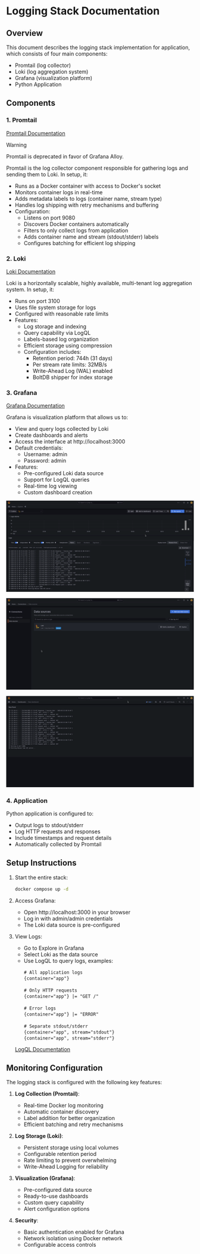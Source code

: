 # Logging Stack Documentation

## Overview

This document describes the logging stack implementation for application, which consists of four main components:

- Promtail (log collector)
- Loki (log aggregation system)
- Grafana (visualization platform)
- Python Application

## Components

### 1. Promtail
[Promtail Documentation](https://grafana.com/docs/loki/latest/clients/promtail/)

> [!WARNING]
> Promtail is deprecated in favor of Grafana Alloy.

Promtail is the log collector component responsible for gathering logs and sending them to Loki. In setup, it:

- Runs as a Docker container with access to Docker's socket
- Monitors container logs in real-time
- Adds metadata labels to logs (container name, stream type)
- Handles log shipping with retry mechanisms and buffering
- Configuration:
  - Listens on port 9080
  - Discovers Docker containers automatically
  - Filters to only collect logs from application
  - Adds container name and stream (stdout/stderr) labels
  - Configures batching for efficient log shipping



### 2. Loki
[Loki Documentation](https://grafana.com/docs/loki/latest/)


Loki is a horizontally scalable, highly available, multi-tenant log aggregation system. In setup, it:

- Runs on port 3100
- Uses file system storage for logs
- Configured with reasonable rate limits
- Features:
    - Log storage and indexing
    - Query capability via LogQL
    - Labels-based log organization
    - Efficient storage using compression
    - Configuration includes:
      - Retention period: 744h (31 days)
      - Per stream rate limits: 32MB/s
      - Write-Ahead Log (WAL) enabled
      - BoltDB shipper for index storage

### 3. Grafana
[Grafana Documentation](https://grafana.com/docs/)

Grafana is visualization platform that allows us to:

- View and query logs collected by Loki
- Create dashboards and alerts
- Access the interface at http://localhost:3000
- Default credentials:
    - Username: admin
    - Password: admin
- Features:
    - Pre-configured Loki data source
    - Support for LogQL queries
    - Real-time log viewing
    - Custom dashboard creation

![img.png](img.png)

![img_2.png](img_2.png)

![img_3.png](img_3.png)


### 4. Application

Python application is configured to:

- Output logs to stdout/stderr
- Log HTTP requests and responses
- Include timestamps and request details
- Automatically collected by Promtail

## Setup Instructions

1. Start the entire stack:
    
    ```bash
    docker compose up -d
    ```

2. Access Grafana:

   - Open http://localhost:3000 in your browser
   - Log in with admin/admin credentials
   - The Loki data source is pre-configured

3. View Logs:
    
   - Go to Explore in Grafana
   - Select Loki as the data source
   - Use LogQL to query logs, examples:
     ```
     # All application logs
     {container="app"}
  
     # Only HTTP requests
     {container="app"} |= "GET /"
  
     # Error logs
     {container="app"} |= "ERROR"
  
     # Separate stdout/stderr
     {container="app", stream="stdout"}
     {container="app", stream="stderr"}
     ```
    [LogQL Documentation](https://grafana.com/docs/loki/latest/logql/)
    

## Monitoring Configuration

The logging stack is configured with the following key features:

1. **Log Collection (Promtail)**:
    - Real-time Docker log monitoring
    - Automatic container discovery
    - Label addition for better organization
    - Efficient batching and retry mechanisms

2. **Log Storage (Loki)**:
    - Persistent storage using local volumes
    - Configurable retention period
    - Rate limiting to prevent overwhelming
    - Write-Ahead Logging for reliability

3. **Visualization (Grafana)**:
    - Pre-configured data source
    - Ready-to-use dashboards
    - Custom query capability
    - Alert configuration options

4. **Security**:
    - Basic authentication enabled for Grafana
    - Network isolation using Docker network
    - Configurable access controls
